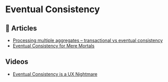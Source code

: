 # Eventual Consistency

## 📕 Articles

- [Processing multiple aggregates – transactional vs eventual consistency](http://www.kamilgrzybek.com/design/processing-multiple-aggregates-transactional-vs-eventual-consistency/)
- [Eventual Consistency for Mere Mortals](https://ralfw.de/eventual-consistency-for-mere-mortals/)

## Videos
- [Eventual Consistency is a UX Nightmare](https://www.youtube.com/watch?v=wEUTMuRSZT0)